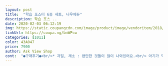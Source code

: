 ```yaml
---
layout: post 
title:  "학습 포스터 6종 세트, 나우에듀" 
description: 학습 포스 ..
date: 2020-02-03 06:12:19 
img: https://static.coupangcdn.com/image/product/image/vendoritem/2018/10/26/3869622777/43e669cb-6e5e-4355-b4e4-41499be8bfc0.jpg 
linkUrl: https://coupa.ng/bnWPsw 
categories: [1011] 
color: 43A047 
price: 7900 
author: Ask View Shop 
cont:  "●구매후기●<br/>* 과일, 채소 : 왠만한 것들이 많이 나와있어요.<br/> 아기가 먹어본 것들 위주로 올라온 것 같아서<br/>* 동물 : 저도 신기해요.<br/> 아기가 가진 동물책보다 이건 사진이라 정말 자세히 나와있어요.<br/><br/>* 탈것 : 외제차가 많아요.<br/>ㅎㅎ 경찰차도 멋있고, 스쿨버스 우리나라에서 본 적 없는 차고.<br/>.<br/>ㅎㅎ<br/><br/> -구매 이유<br/><br/> -사용 후기<br/><br/> -선택 이유<br/>1.<br/> 구매이유<br/>1.<br/> 우선 가격이 가장 저렴하네요.<br/> 6종에 7900원이라는 정말 혜자로운 가격입니다.<br/><br/>1가지 아쉬운점이 있다면 아이가 잡아당기니까 끝부분이 울어버리는것이 흠입니다<br/>2.<br/> 만족도<br/>2.<br/> 한글, 영어, 숫자, 동물, 과일, 탈 것 다양한 종류로 되어 있어요.<br/><br/>20개월째 잠을 못 자 예민하기도 하구요.<br/>ㅎ ㅎ<br/>3.<br/>  총평<br/>3가지에 대해 각각 써보자면,<br/>4.<br/> 장점<br/>가격이 저렴한 이유가 다 있겠죠?ㅎ ㅎ<br/>과일의 겉과 속이 다른 과일은<br/>구입했어요.<br/><br/>그리고 그림이 아니라 동물, 탈것, 과일이 사진 자료로 된 것이 맘에 듭니다.<br/><br/>기린목에 털?도 있다는 걸 알았고, 비둘기가 너무 사실적이네요.<br/>.<br/> 어른도 볼만해요^^<br/>다른 상품평처럼 벽그림 자체가 두껍지는 않아요.<br/><br/>다이소에서 구입한 벽보들은 장당 2천원이고<br/>둘둘 말아서 종이상자에 넣어서<br/>먼저 저렴한 가격에 6장입니다 가성비 끝판왕입니다.<br/>.<br/> 그리고 다오소가면 장당3천원 정도하지만 여기는 천오백원 정도네요 택배비 포함가격이고 이정도면 훌룡하다고 봅니다 단점은 플라스틱 코딩이 아닌 종이에 살짝 코딩입힌게 흠이지만 벽에 붙이니 집이 달라보이네요 ㅋ 여너분들도 많이 많이 구매하세요<br/>반대로 감아줄 필요없이 바로 예쁘게 펼쳐져요.<br/>ㅎ ㅎ<br/>반으로 자른 단면을 함께 사진을 찍어서<br/>배달되기 때문에 바로 펼치니<br/>벽그림 3개 붙여놓으니까 아기방이 좀 더 풍성해진 느낌이에요.<br/><br/>보면서 이거 먹어봤지? 얘기하면서 봐요.<br/><br/>상관없어요.<br/>ㅎ ㅎ<br/>실망할지도 모르니 참고하세요.<br/><br/>아주 깐깐해요.<br/>ㅎ ㅎ<br/>아주 두꺼운 코팅 느낌인데<br/>아직 18개월이라 탈것, 동물, 과일 3가지만 붙여놓았어요.<br/><br/>앞면만 코팅되어 있고, 좀 얇은 감은 있지만 붙여놓고 사용하기는 문제없어요.<br/><br/>애기가 크면 더 좋아할 것 같아요.<br/><br/>어짜피 학습 병풍 만들꺼라서 저는 종이여도<br/>우리가 다이소에서 보는 두꺼운 코팅을 기대하셨다면<br/>월드베스트 제품들은 접어서 배달되기 때문에<br/>이 제품은 두꺼운 종이에 앞면만 코팅된 느낌!ㅎ ㅎ<br/>이 제품은 처음 구매하는데요<br/>이번엔 학습용 병풍을 만들어 줄려고 구매했어요.<br/><br/>자국이 남지만<br/>작은 동물은 작은 사진을 사용해서 좋아요.<br/><br/>저는 우드락에 붙여서 학습 병풍을 만들기때문에<br/>정말 아기방 느낌입니다.<br/>^^<br/>종이 느낌이 나더라도 괜찮지만<br/>지금 2주 넘게 사용한 후기에요.<br/><br/>직업상 아이 책과 학습 교구 고를 때<br/>집에 다이소에서 산 학습용 벽보들이 있지만<br/>집에 벽그림을 붙여놓으면 아기가 볼 것들이 많아서 좋지 않을까?해서<br/>참 마음에 들어요.<br/>ㅎ ㅎ<br/>코로나로 집에 있는 시간이 많아져서<br/>큰 동물은 큰 사진<br/>테두리부분이 둥그렇게 되어 있어서 날카로운 부분이 없어서 안전해요.<br/><br/>프린팅도 깔끔하게 되어 있어요.<br/><br/>* 과일, 채소 : 왠만한 것들이 많이 나와있어요.<br/> 아기가 먹어본 것들 위주로 올라온 것 같아서<br/>* 동물 : 저도 신기해요.<br/> 아기가 가진 동물책보다 이건 사진이라 정말 자세히 나와있어요.<br/><br/>* 탈것 : 외제차가 많아요.<br/>ㅎㅎ 경찰차도 멋있고, 스쿨버스 우리나라에서 본 적 없는 차고.<br/>.<br/>ㅎㅎ<br/><br/> -구매 이유<br/><br/> -사용 후기<br/><br/> -선택 이유<br/>1.<br/> 구매이유<br/>1.<br/> 우선 가격이 가장 저렴하네요.<br/> 6종에 7900원이라는 정말 혜자로운 가격입니다.<br/><br/>1가지 아쉬운점이 있다면 아이가 잡아당기니까 끝부분이 울어버리는것이 흠입니다<br/>2.<br/> 만족도<br/>2.<br/> 한글, 영어, 숫자, 동물, 과일, 탈 것 다양한 종류로 되어 있어요.<br/><br/>20개월째 잠을 못 자 예민하기도 하구요.<br/>ㅎ ㅎ<br/>3.<br/>  총평<br/>3가지에 대해 각각 써보자면,<br/>4.<br/> 장점<br/>가격이 저렴한 이유가 다 있겠죠?ㅎ ㅎ<br/>과일의 겉과 속이 다른 과일은<br/>구입했어요.<br/><br/>그리고 그림이 아니라 동물, 탈것, 과일이 사진 자료로 된 것이 맘에 듭니다.<br/><br/>기린목에 털?도 있다는 걸 알았고, 비둘기가 너무 사실적이네요.<br/>.<br/> 어른도 볼만해요^^<br/>다른 상품평처럼 벽그림 자체가 두껍지는 않아요.<br/><br/>다이소에서 구입한 벽보들은 장당 2천원이고<br/>둘둘 말아서 종이상자에 넣어서<br/>먼저 저렴한 가격에 6장입니다 가성비 끝판왕입니다.<br/>.<br/> 그리고 다오소가면 장당3천원 정도하지만 여기는 천오백원 정도네요 택배비 포함가격이고 이정도면 훌룡하다고 봅니다 단점은 플라스틱 코딩이 아닌 종이에 살짝 코딩입힌게 흠이지만 벽에 붙이니 집이 달라보이네요 ㅋ 여너분들도 많이 많이 구매하세요<br/>반대로 감아줄 필요없이 바로 예쁘게 펼쳐져요.<br/>ㅎ ㅎ<br/>반으로 자른 단면을 함께 사진을 찍어서<br/>배달되기 때문에 바로 펼치니<br/>벽그림 3개 붙여놓으니까 아기방이 좀 더 풍성해진 느낌이에요.<br/><br/>보면서 이거 먹어봤지? 얘기하면서 봐요.<br/><br/>상관없어요.<br/>ㅎ ㅎ<br/>실망할지도 모르니 참고하세요.<br/><br/>아주 깐깐해요.<br/>ㅎ ㅎ<br/>아주 두꺼운 코팅 느낌인데<br/>아직 18개월이라 탈것, 동물, 과일 3가지만 붙여놓았어요.<br/><br/>앞면만 코팅되어 있고, 좀 얇은 감은 있지만 붙여놓고 사용하기는 문제없어요.<br/><br/>애기가 크면 더 좋아할 것 같아요.<br/><br/>어짜피 학습 병풍 만들꺼라서 저는 종이여도<br/>우리가 다이소에서 보는 두꺼운 코팅을 기대하셨다면<br/>월드베스트 제품들은 접어서 배달되기 때문에<br/>이 제품은 두꺼운 종이에 앞면만 코팅된 느낌!ㅎ ㅎ<br/>이 제품은 처음 구매하는데요<br/>이번엔 학습용 병풍을 만들어 줄려고 구매했어요.<br/><br/>자국이 남지만<br/>작은 동물은 작은 사진을 사용해서 좋아요.<br/><br/>저는 우드락에 붙여서 학습 병풍을 만들기때문에<br/>정말 아기방 느낌입니다.<br/>^^<br/>종이 느낌이 나더라도 괜찮지만<br/>지금 2주 넘게 사용한 후기에요.<br/><br/>직업상 아이 책과 학습 교구 고를 때<br/>집에 다이소에서 산 학습용 벽보들이 있지만<br/>집에 벽그림을 붙여놓으면 아기가 볼 것들이 많아서 좋지 않을까?해서<br/>참 마음에 들어요.<br/>ㅎ ㅎ<br/>코로나로 집에 있는 시간이 많아져서<br/>큰 동물은 큰 사진<br/>테두리부분이 둥그렇게 되어 있어서 날카로운 부분이 없어서 안전해요.<br/><br/>프린팅도 깔끔하게 되어 있어요.<br/><br/>* 과일, 채소 : 왠만한 것들이 많이 나와있어요.<br/> 아기가 먹어본 것들 위주로 올라온 것 같아서<br/>* 동물 : 저도 신기해요.<br/> 아기가 가진 동물책보다 이건 사진이라 정말 자세히 나와있어요.<br/><br/>* 탈것 : 외제차가 많아요.<br/>ㅎㅎ 경찰차도 멋있고, 스쿨버스 우리나라에서 본 적 없는 차고.<br/>.<br/>ㅎㅎ<br/><br/> -구매 이유<br/><br/> -사용 후기<br/><br/> -선택 이유<br/>1.<br/> 구매이유<br/>1.<br/> 우선 가격이 가장 저렴하네요.<br/> 6종에 7900원이라는 정말 혜자로운 가격입니다.<br/><br/>1가지 아쉬운점이 있다면 아이가 잡아당기니까 끝부분이 울어버리는것이 흠입니다<br/>2.<br/> 만족도<br/>2.<br/> 한글, 영어, 숫자, 동물, 과일, 탈 것 다양한 종류로 되어 있어요.<br/><br/>20개월째 잠을 못 자 예민하기도 하구요.<br/>ㅎ ㅎ<br/>3.<br/>  총평<br/>3가지에 대해 각각 써보자면,<br/>4.<br/> 장점<br/>가격이 저렴한 이유가 다 있겠죠?ㅎ ㅎ<br/>과일의 겉과 속이 다른 과일은<br/>구입했어요.<br/><br/>그리고 그림이 아니라 동물, 탈것, 과일이 사진 자료로 된 것이 맘에 듭니다.<br/><br/>기린목에 털?도 있다는 걸 알았고, 비둘기가 너무 사실적이네요.<br/>.<br/> 어른도 볼만해요^^<br/>다른 상품평처럼 벽그림 자체가 두껍지는 않아요.<br/><br/>다이소에서 구입한 벽보들은 장당 2천원이고<br/>둘둘 말아서 종이상자에 넣어서<br/>먼저 저렴한 가격에 6장입니다 가성비 끝판왕입니다.<br/>.<br/> 그리고 다오소가면 장당3천원 정도하지만 여기는 천오백원 정도네요 택배비 포함가격이고 이정도면 훌룡하다고 봅니다 단점은 플라스틱 코딩이 아닌 종이에 살짝 코딩입힌게 흠이지만 벽에 붙이니 집이 달라보이네요 ㅋ 여너분들도 많이 많이 구매하세요<br/>반대로 감아줄 필요없이 바로 예쁘게 펼쳐져요.<br/>ㅎ ㅎ<br/>반으로 자른 단면을 함께 사진을 찍어서<br/>배달되기 때문에 바로 펼치니<br/>벽그림 3개 붙여놓으니까 아기방이 좀 더 풍성해진 느낌이에요.<br/><br/>보면서 이거 먹어봤지? 얘기하면서 봐요.<br/><br/>상관없어요.<br/>ㅎ ㅎ<br/>실망할지도 모르니 참고하세요.<br/><br/>아주 깐깐해요.<br/>ㅎ ㅎ<br/>아주 두꺼운 코팅 느낌인데<br/>아직 18개월이라 탈것, 동물, 과일 3가지만 붙여놓았어요.<br/><br/>앞면만 코팅되어 있고, 좀 얇은 감은 있지만 붙여놓고 사용하기는 문제없어요.<br/><br/>애기가 크면 더 좋아할 것 같아요.<br/><br/>어짜피 학습 병풍 만들꺼라서 저는 종이여도<br/>우리가 다이소에서 보는 두꺼운 코팅을 기대하셨다면<br/>월드베스트 제품들은 접어서 배달되기 때문에<br/>이 제품은 두꺼운 종이에 앞면만 코팅된 느낌!ㅎ ㅎ<br/>이 제품은 처음 구매하는데요<br/>이번엔 학습용 병풍을 만들어 줄려고 구매했어요.<br/><br/>자국이 남지만<br/>작은 동물은 작은 사진을 사용해서 좋아요.<br/><br/>저는 우드락에 붙여서 학습 병풍을 만들기때문에<br/>정말 아기방 느낌입니다.<br/>^^<br/>종이 느낌이 나더라도 괜찮지만<br/>지금 2주 넘게 사용한 후기에요.<br/><br/>직업상 아이 책과 학습 교구 고를 때<br/>집에 다이소에서 산 학습용 벽보들이 있지만<br/>집에 벽그림을 붙여놓으면 아기가 볼 것들이 많아서 좋지 않을까?해서<br/>참 마음에 들어요.<br/>ㅎ ㅎ<br/>코로나로 집에 있는 시간이 많아져서<br/>큰 동물은 큰 사진<br/>테두리부분이 둥그렇게 되어 있어서 날카로운 부분이 없어서 안전해요.<br/><br/>프린팅도 깔끔하게 되어 있어요.<br/><br/>" 
---
```

